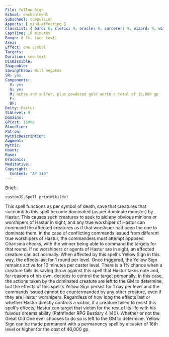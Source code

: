```yaml
---
File: Yellow Sign
School: enchantment
Subschool: compulsion
Aspects: [ mind-affecting ]
ClassList: { bard: 6, cleric: 9, oracle: 9, sorcerer: 9, wizard: 9, witch: 9 }
CastTime: 10 minutes
Range: 0 ft. (see text)
Area: 
Effect: one symbol
Targets: 
Duration: see text
Dismissible: 
Shapeable: 
SavingThrow: Will negates
SR: yes
Components:
  V: yes
  S: yes
  M: ochre and sulfur, plus powdered gold worth a total of 15,000 gp
  F: 
  DF: 
Deity: Hastur
SLALevel: 9
Domains: 
GPCost: 15000
Bloodline: 
Patron: 
MythicDescription: 
Augment: 
Mythic: 
Haunt: 
Ruse: 
Draconic: 
Meditative: 
Copyright:
  Content: "AP 110"
---
```

Brief:: 

```dataviewjs
customJS.Spell.printWiki(dv)
```

This spell functions as per symbol of death, save that creatures that succumb to this spell become dominated (as per dominate monster) by Hastur. This causes such creatures to seek to aid any obvious minions or worshipers of Hastur in sight, and any true worshiper of Hastur can command the affected creatures as if that worshiper had been the one to  dominate them. In the case of conflicting commands issued from different true worshipers of Hastur, the commanders must attempt opposed Charisma checks, with the winner being able to command the targets for that round. If no worshipers or agents of Hastur are in sight, an affected creature can act normally. When affected by this spell's Yellow Sign in this way, the effects last for 1 round per level. Once triggered, the Yellow Sign remains active for 10 minutes per caster level.  There is a 1% chance when a creature fails its saving throw against this spell that Hastur takes note and, for reasons of his own, decides to control the target personally. In this case, the actions taken by the dominated creature are left to the GM to determine, but the effects of this spell's Yellow Sign persist for 1 day per level and the commands issued cannot be countermanded by any other creature, even if they are Hastur worshipers.  Regardless of how long the effects last or whether Hastur directly controls a victim, if a creature failed to resist this spell's effects, Hastur can target that victim for the rest of its life with his fulvous dreams ability (Pathfinder RPG Bestiary 4 140). Whether or not the Great Old One ever chooses to do so is left to the GM to determine.  Yellow Sign can be made permanent with a permanency spell by a caster of 18th level or higher for the cost of 40,000 gp.
